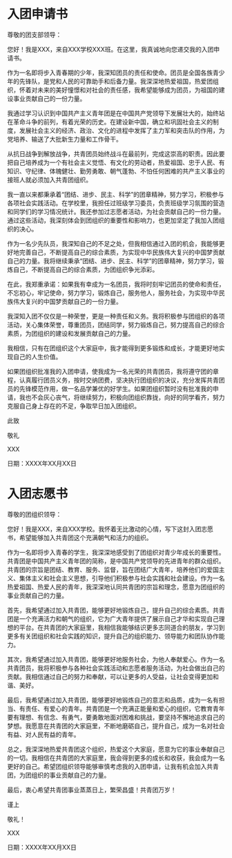 # 入团申请书

尊敬的团支部领导：

您好！我是XXX，来自XXX学校XXX班。在这里，我真诚地向您递交我的入团申请书。

作为一名即将步入青春期的少年，我深知团员的责任和使命。团员是全国各族青少年的先锋队，是党和人民的可靠助手和后备力量。我深深地热爱祖国，热爱团组织，怀着对未来的美好憧憬和对社会的责任感，我希望能够成为团员，为祖国的建设事业贡献自己的一份力量。

我通过学习认识到中国共产主义青年团是在中国共产党领导下发展壮大的，始终站在革命斗争的前列，有着光荣的历史。在建设新中国，确立和巩固社会主义的制度，发展社会主义的经济、政治、文化的进程中发挥了主力军和突击队的作用，为党培养、输送了大批新生力量和工作骨干。

从抗日战争到解放战争，共青团员始终战斗在最前列，完成这崇高的职责。因此要把自己培养成为一个有社会主义觉悟、有文化的劳动者，热爱祖国、忠于人民、有知识、守纪律、体魄健壮、勤劳勇敢、朝气蓬勃、不怕任何困难的共产主义事业的接班人就必须加入共青团组织。

我一直以来都秉承着“团结、进步、民主、科学”的团章精神，努力学习，积极参与各项社会实践活动。在学校里，我担任过班级学习委员，负责班级学习氛围的营造和同学们的学习情况统计。我还参加过志愿者活动，为社会贡献自己的一份力量。通过这些活动，我深刻体会到团组织的重要性和影响力，也更加坚定了我加入团组织的决心。

作为一名少先队员，我深知自己的不足之处，但我相信通过入团的机会，我能够更好地完善自己，不断提高自己的综合素质，为实现中华民族伟大复兴的中国梦贡献自己的力量。我将继续秉承“团结、进步、民主、科学”的团章精神，努力学习，锻炼自己，不断提高自己的综合素质，为团组织争光添彩。

在此，我郑重承诺：如果我有幸成为一名团员，我将时刻牢记团员的使命和责任，不忘初心，牢记使命，努力学习，锻炼自己，服务他人，服务社会，为实现中华民族伟大复兴的中国梦贡献自己的一份力量。

我深知入团不仅仅是一种荣誉，更是一种责任和义务。我将积极参与团组织的各项活动，关心集体荣誉，尊重团员，团结同学，努力锻炼自己，努力提高自己的综合素质，为团组织的建设和发展贡献自己的力量。

我相信，只有在团组织这个大家庭中，我才能得到更多锻炼和成长，才能更好地实现自己的人生价值。

如果团组织批准我的入团申请，使我成为一名光荣的共青团员，我将遵守团的章程，认真履行团员义务，按时交纳团费，坚决执行团组织的决议，充分发挥共青团员的先锋模范作用，做一名品学兼优的好学生。如果团组织暂时没有批准我的申请，我也不会灰心丧气，将继续努力，积极向团组织靠拢，向好的同学看齐，努力克服自己身上存在的不足，争取早日加入团组织。

此致

敬礼

XXX

日期：XXXX年XX月XX日

# 入团志愿书

尊敬的团组织领导：

您好！我是XXX，来自XXX学校。我怀着无比激动的心情，写下这封入团志愿书，希望能够加入共青团这个充满朝气和活力的组织。

作为一名即将步入青春的学生，我深深地感受到了团组织对青少年成长的重要性。共青团是中国共产主义青年团的简称，是中国共产党领导的先进青年的群众组织。共青团的宗旨是团结、教育、服务、监督，旨在团结广大青年，培养他们的爱国主义、集体主义和社会主义思想，引导他们积极参与社会实践和社会建设。作为一名热爱祖国、热爱人民的青年，我深深地认同共青团的宗旨和理念，愿意为团组织的事业贡献自己的力量。

首先，我希望通过加入共青团，能够更好地锻炼自己，提升自己的综合素质。共青团是一个充满活力和朝气的组织，它为广大青年提供了展示自己才华和实现自己理想的平台。在共青团的大家庭里，我相信我能够结识更多志同道合的朋友，学习到更多有关团组织和社会实践的知识，提升自己的组织能力、领导能力和团队协作能力。

其次，我希望通过加入共青团，能够更好地服务社会，为他人奉献爱心。作为一名共青团员，我将积极参与各种社会实践活动和志愿者服务活动，为社会做出自己的贡献。我相信通过自己的努力和奉献，可以让更多的人受益，让社会变得更加和谐、美好。

最后，我希望通过加入共青团，能够更好地锻炼自己的意志和品质，成为一名有担当、有责任、有爱心的青年。共青团是一个充满正能量和爱心的组织，它教育青年要有理想、有信念、有勇气，要勇敢地面对困难和挑战，要坚持不懈地追求自己的梦想。我愿意在共青团的大家庭里，不断地磨砺自己，提升自己，成为一名对社会有益、对人民有益的青年。

总之，我深深地热爱共青团这个组织，热爱这个大家庭，愿意为它的事业奉献自己的一切。我相信在共青团的大家庭里，我会得到更多的成长和收获，我会成为一名更好的自己。希望团组织领导能够审慎考虑我的入团申请，让我有机会加入共青团，为团组织的事业贡献自己的力量。

最后，衷心希望共青团事业蒸蒸日上，繁荣昌盛！共青团万岁！

谨上

敬礼！

XXX

日期：XXXX年XX月XX日
